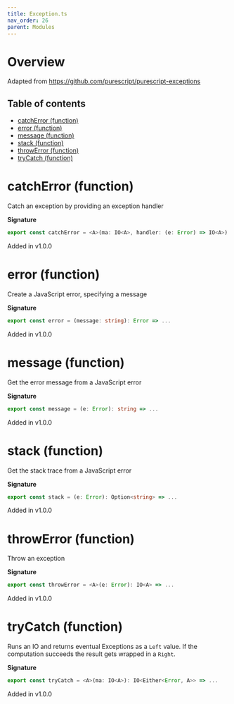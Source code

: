 ```yaml
---
title: Exception.ts
nav_order: 26
parent: Modules
---
```


# Overview

Adapted from https://github.com/purescript/purescript-exceptions

<h2 class="text-delta">Table of contents</h2>

- [catchError (function)](#catcherror-function)
- [error (function)](#error-function)
- [message (function)](#message-function)
- [stack (function)](#stack-function)
- [throwError (function)](#throwerror-function)
- [tryCatch (function)](#trycatch-function)

# catchError (function)

Catch an exception by providing an exception handler

**Signature**

```ts
export const catchError = <A>(ma: IO<A>, handler: (e: Error) => IO<A>): IO<A> => ...
```

Added in v1.0.0

# error (function)

Create a JavaScript error, specifying a message

**Signature**

```ts
export const error = (message: string): Error => ...
```

Added in v1.0.0

# message (function)

Get the error message from a JavaScript error

**Signature**

```ts
export const message = (e: Error): string => ...
```

Added in v1.0.0

# stack (function)

Get the stack trace from a JavaScript error

**Signature**

```ts
export const stack = (e: Error): Option<string> => ...
```

Added in v1.0.0

# throwError (function)

Throw an exception

**Signature**

```ts
export const throwError = <A>(e: Error): IO<A> => ...
```

Added in v1.0.0

# tryCatch (function)

Runs an IO and returns eventual Exceptions as a `Left` value. If the computation succeeds the result gets wrapped in
a `Right`.

**Signature**

```ts
export const tryCatch = <A>(ma: IO<A>): IO<Either<Error, A>> => ...
```

Added in v1.0.0
